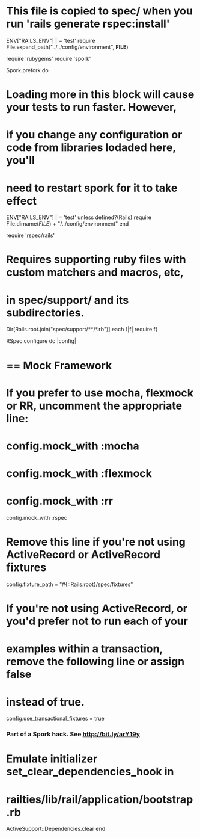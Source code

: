 # This file is copied to spec/ when you run 'rails generate rspec:install'
ENV["RAILS_ENV"] ||= 'test'
require File.expand_path("../../config/environment", __FILE__)

require 'rubygems'
require 'spork'

Spork.prefork do
  # Loading more in this block will cause your tests to run faster. However,
  # if you change any configuration or code from libraries lodaded here, you'll
  # need to restart spork for it to take effect
  ENV["RAILS_ENV"] ||= 'test'
  unless defined?(Rails)
    require File.dirname(_FILE_) + "/../config/environment"
  end

require 'rspec/rails'

# Requires supporting ruby files with custom matchers and macros, etc,
# in spec/support/ and its subdirectories.
Dir[Rails.root.join("spec/support/**/*.rb")].each {|f| require f}

RSpec.configure do |config|
  # == Mock Framework
  #
  # If you prefer to use mocha, flexmock or RR, uncomment the appropriate line:
  #
  # config.mock_with :mocha
  # config.mock_with :flexmock
  # config.mock_with :rr
  config.mock_with :rspec

  # Remove this line if you're not using ActiveRecord or ActiveRecord fixtures
  config.fixture_path = "#{::Rails.root}/spec/fixtures"

  # If you're not using ActiveRecord, or you'd prefer not to run each of your
  # examples within a transaction, remove the following line or assign false
  # instead of true.
  config.use_transactional_fixtures = true
  
  ### Part of a Spork hack. See http://bit.ly/arY19y
  # Emulate initializer set_clear_dependencies_hook in
  # railties/lib/rail/application/bootstrap.rb
  ActiveSupport::Dependencies.clear
end
